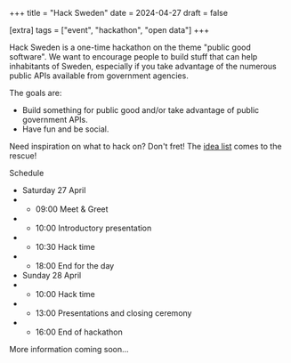 +++
title = "Hack Sweden"
date = 2024-04-27
draft = false

[extra]
tags = ["event", "hackathon", "open data"]
+++

Hack Sweden is a one-time hackathon on the theme "public good software". We want to encourage people to build stuff that can help inhabitants of Sweden, especially if you take advantage of the numerous public APIs available from government agencies.

The goals are:
* Build something for public good and/or take advantage of public government APIs.
* Have fun and be social.

Need inspiration on what to hack on? Don't fret! The [idea list](https://github.com/Hack-Sweden/idea-vault) comes to the rescue!

Schedule
* Saturday 27 April
* * 09:00 Meet & Greet
* * 10:00 Introductory presentation
* * 10:30 Hack time
* * 18:00 End for the day
* Sunday 28 April
* * 10:00 Hack time
* * 13:00 Presentations and closing ceremony
* * 16:00 End of hackathon

More information coming soon...

